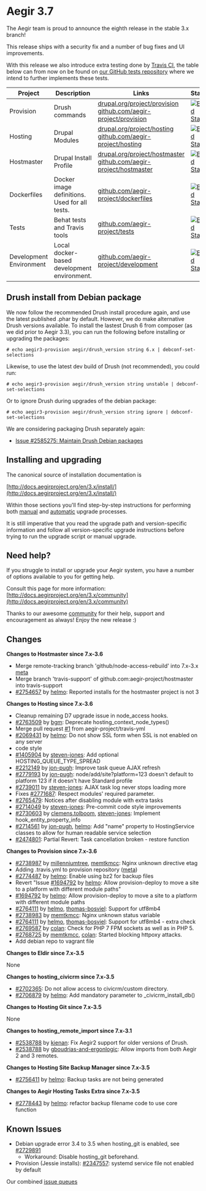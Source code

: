 Aegir 3.7
=========

The Aegir team is proud to announce the eighth release in the stable 3.x branch!

This release ships with a security fix and a number of bug fixes and UI improvements.

With this release we also introduce extra testing done by [Travis CI](https://travis-ci.org/), the table below can from now on be found on [our GitHub tests repository](https://github.com/aegir-project/tests/) where we intend to further implements these tests.

| Project   | Description | Links | Status |
|-----------|------------ |-------------------|--------|
| Provision | Drush commands | [drupal.org/project/provision](https://www.drupal.org/project/provision) <br /> [github.com/aegir-project/provision](https://github.com/aegir-project/provision) | [![Build Status](https://travis-ci.org/aegir-project/provision.svg?branch=7.x-3.x)](https://travis-ci.org/aegir-project/provision) |
| Hosting | Drupal Modules| [drupal.org/project/hosting](https://www.drupal.org/project/hosting) <br /> [github.com/aegir-project/hosting](https://github.com/aegir-project/hosting) | [![Build Status](https://travis-ci.org/aegir-project/hosting.svg?branch=7.x-3.x)](https://travis-ci.org/aegir-project/hosting) |
| Hostmaster | Drupal Install Profile |[drupal.org/project/hostmaster](https://www.drupal.org/project/hostmaster) <br /> [github.com/aegir-project/hostmaster](https://github.com/aegir-project/hostmaster) | [![Build Status](https://travis-ci.org/aegir-project/hostmaster.svg?branch=7.x-3.x)](https://travis-ci.org/aegir-project/hostmaster) |
| Dockerfiles | Docker image definitions. Used for all tests. | [github.com/aegir-project/dockerfiles](https://github.com/aegir-project/dockerfiles) | [![Build Status](https://travis-ci.org/aegir-project/dockerfiles.svg?branch=master)](https://travis-ci.org/aegir-project/dockerfiles) |
| Tests | Behat tests and Travis tools | [github.com/aegir-project/tests](https://github.com/aegir-project/tests) | [![Build Status](https://travis-ci.org/aegir-project/tests.svg?branch=master)](https://travis-ci.org/aegir-project/tests) |
| Development Environment | Local docker-based development environment. | [github.com/aegir-project/development](https://github.com/aegir-project/development) | [![Build Status](https://travis-ci.org/aegir-project/development.svg?branch=master)](https://travis-ci.org/aegir-project/development) |



Drush install from Debian package
---------------------------------

We now follow the recommended Drush install procedure again, and use the latest published .phar by default. However, we do make alternative Drush versions available. To install the lastest Drush 6 from composer (as we did prior to Aegir 3.3), you can run the following before installing or upgrading the packages:

    # echo aegir3-provision aegir/drush_version string 6.x | debconf-set-selections

Likewise, to use the latest dev build of Drush (not recommended), you could run:

    # echo aegir3-provision aegir/drush_version string unstable | debconf-set-selections

Or to ignore Drush during upgrades of the debian package:

    # echo aegir3-provision aegir/drush_version string ignore | debconf-set-selections


We are considering packaging Drush separately again:

* [Issue #2585275: Maintain Drush Debian packages](https://www.drupal.org/node/2585275)

Installing and upgrading
------------------------

The canonical source of installation documentation is

[http://docs.aegirproject.org/en/3.x/install/](http://docs.aegirproject.org/en/3.x/install/)

Within those sections you'll find step-by-step instructions for performing both [manual](/install/upgrade/#manual-upgrade) and [automatic](/install/upgrade/#upgrades-with-upgradesh-script) upgrade processes.

It is still imperative that you read the upgrade path and version-specific information and follow all version-specific upgrade instructions before trying to run the upgrade script or manual upgrade.


Need help?
----------

If you struggle to install or upgrade your Aegir system, you have a number of options available to you for getting help.

Consult this page for more information: [http://docs.aegirproject.org/en/3.x/community](http://docs.aegirproject.org/en/3.x/community)

Thanks to our awesome [community](http://community.aegirproject.org) for their help, support and encouragement as always! Enjoy the new release :)


Changes
-------

**Changes to Hostmaster since 7.x-3.6**

* Merge remote-tracking branch 'github/node-access-rebuild' into 7.x-3.x [meta](https://www.drupal.org/node/2778447)
* Merge branch 'travis-support' of github.com:aegir-project/hostmaster into travis-support
* [#2754657](https://www.drupal.org/node/2754657) by [helmo](https://www.drupal.org/u/helmo): Reported installs for the hostmaster project is not 3


**Changes to Hosting since 7.x-3.6**


* Cleanup remaining D7 upgrade issue in node_access hooks.
* [#2763509](https://www.drupal.org/node/2763509) by [bgm](https://www.drupal.org/u/bgm): Deprecate hosting_context_node_types()
* Merge pull request [#1](https://github.com/aegir-project/hosting/pull/1) from aegir-project/travis-yml
* [#2069431](https://www.drupal.org/node/2069431) by [helmo](https://www.drupal.org/u/helmo): Do not show SSL form when SSL is not enabled on any server
* code style
* [#1405904](https://www.drupal.org/node/1405904) by [steven-jones](https://www.drupal.org/u/steven-jones): Add optional HOSTING_QUEUE_TYPE_SPREAD
* [#2212149](https://www.drupal.org/node/2212149) by [jon-pugh](https://www.drupal.org/u/jon-pugh): Improve task queue AJAX refresh
* [#2779193](https://www.drupal.org/node/2779193) by [jon-pugh](https://www.drupal.org/u/jon-pugh): node/add/site?platform=123 doesn't default to platform 123 if it doesn't have Standard profile
* [#2739011](https://www.drupal.org/node/2739011) by [steven-jones](https://www.drupal.org/u/steven-jones): AJAX task log never stops loading more
* Fixes [#2771687](https://www.drupal.org/node/2771687): Respect modules' required parameter.
* [#2765479](https://www.drupal.org/node/2765479): Notices after disabling module with extra tasks
* [#2714049](https://www.drupal.org/node/2714049) by [steven-jones](https://www.drupal.org/u/steven-jones): Pre-commit code style improvements
* [#2730603](https://www.drupal.org/node/2730603) by [clemens.tolboom](https://www.drupal.org/u/clemens.tolboom), [steven-jones](https://www.drupal.org/u/steven-jones): Implement hook_entity_property_info
* [#2714561](https://www.drupal.org/node/2714561) by [jon-pugh](https://www.drupal.org/u/jon-pugh), [helmo](https://www.drupal.org/u/helmo): Add "name" property to HostingService classes to allow for human readable service selection
* [#2474801](https://www.drupal.org/node/2474801): Partial Revert: Task cancellation broken - restore function




**Changes to Provision since 7.x-3.6**

* [#2738987](https://www.drupal.org/node/2738987) by [millenniumtree](https://www.drupal.org/u/millenniumtree), [memtkmcc](https://www.drupal.org/u/memtkmcc): Nginx unknown directive etag
* Adding .travis.yml to provision repository ([meta](https://www.drupal.org/node/2778447))
* [#2774487](https://www.drupal.org/node/2774487) by [helmo](https://www.drupal.org/u/helmo): Enable using bz2 for backup files
* Revert "Issue [#1694792](https://www.drupal.org/node/1694792) by [helmo](https://www.drupal.org/u/helmo): Allow provision-deploy to move a site to a platform with different module paths"
* [#1694792](https://www.drupal.org/node/1694792) by [helmo](https://www.drupal.org/u/helmo): Allow provision-deploy to move a site to a platform with different module paths
* [#2764111](https://www.drupal.org/node/2764111) by [helmo](https://www.drupal.org/u/helmo), [thomas-bosviel](https://www.drupal.org/u/thomas-bosviel): Support for utf8mb4
* [#2738983](https://www.drupal.org/node/2738983) by [memtkmcc](https://www.drupal.org/u/memtkmcc): Nginx unknown status variable
* [#2764111](https://www.drupal.org/node/2764111) by [helmo](https://www.drupal.org/u/helmo), [thomas-bosviel](https://www.drupal.org/u/thomas-bosviel): Support for utf8mb4 - extra check
* [#2769587](https://www.drupal.org/node/2769587) by [colan](https://www.drupal.org/u/colan): Check for PHP 7 FPM sockets as well as in PHP 5.
* [#2768725](https://www.drupal.org/node/2768725) by [memtkmcc](https://www.drupal.org/u/memtkmcc), [colan](https://www.drupal.org/u/colan): Started blocking httpoxy attacks.
* Add debian repo to vagrant file


**Changes to Eldir since 7.x-3.5**

None

**Changes to hosting_civicrm since 7.x-3.5**

* [#2702365](https://www.drupal.org/node/2702365): Do not allow access to civicrm/custom directory.
* [#2706879](https://www.drupal.org/node/2706879) by [helmo](https://www.drupal.org/u/helmo): Add mandatory parameter to _civicrm_install_db()

**Changes to Hosting Git since 7.x-3.5**

None


**Changes to hosting_remote_import since 7.x-3.1**

* [#2538788](https://www.drupal.org/node/2538788) by [kienan](https://www.drupal.org/u/kienan): Fix Aegir2 support for older versions of Drush.
* [#2538788](https://www.drupal.org/node/2538788) by [gboudrias-and-ergonlogic](https://www.drupal.org/u/gboudrias-and-ergonlogic): Allow imports from both Aegir 2 and 3 remotes.

**Changes to Hosting Site Backup Manager since 7.x-3.5**

* [#2756411](https://www.drupal.org/node/2756411) by [helmo](https://www.drupal.org/u/helmo): Backup tasks are not being generated


**Changes to Aegir Hosting Tasks Extra since 7.x-3.5**

* [#2778443](https://www.drupal.org/node/2778443) by [helmo](https://www.drupal.org/u/helmo): refactor backup filename code to use core function


Known Issues
------------
* Debian upgrade error 3.4 to 3.5 when hosting_git is enabled, see [#2729891](https://www.drupal.org/node/2729891#comment-11211735)
    * Workaround: Disable hosting_git beforehand.
* Provision (Jessie installs): [#2347557](https://www.drupal.org/node/2347557): systemd service file not enabled by default


Our combined [issue queues](https://www.drupal.org/project/issues?projects=provision%2C+hosting%2C+eldir%2C+Hostmaster+%28Aegir%29%2C+Aegir+Hosting+Git%2C+Aegir+Hosting+tasks+extra%2C+Aegir+Hosting+Logs%2C+Hosting+Site+Backup+Manager)
